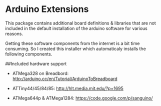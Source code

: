 # Arduino Extensions

This package contains additional board definitions & libraries that are not
included in the default installation of the arduino software for various reasons.

Getting these software components from the internet is a bit time consuming.
So I created this installer which automaticaly installs the following components.

##Included hardware support
 - ATMega328 on Breadbord: http://arduino.cc/en/Tutorial/ArduinoToBreadboard
 
 - ATTiny44/45/84/85: http://hlt.media.mit.edu/?p=1695
 
 - ATMega644p & ATMega1284: https://code.google.com/p/sanguino/